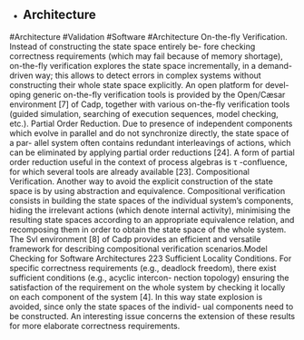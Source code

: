 - ## Architecture
#Architecture #Validation #Software #Architecture 
On-the-fly Verification. Instead of constructing the state space entirely be- fore checking correctness requirements (which may fail because of memory shortage), on-the-fly verification explores the state space incrementally, in a demand-driven way; this allows to detect errors in complex systems without constructing their whole state space explicitly. An open platform for devel- oping generic on-the-fly verification tools is provided by the Open/Cæsar environment [7] of Cadp, together with various on-the-fly verification tools (guided simulation, searching of execution sequences, model checking, etc.). Partial Order Reduction. Due to presence of independent components which evolve in parallel and do not synchronize directly, the state space of a par- allel system often contains redundant interleavings of actions, which can be eliminated by applying partial order reductions [24]. A form of partial order reduction useful in the context of process algebras is τ -confluence, for which several tools are already available [23]. Compositional Verification. Another way to avoid the explicit construction of the state space is by using abstraction and equivalence. Compositional verification consists in building the state spaces of the individual system’s components, hiding the irrelevant actions (which denote internal activity), minimising the resulting state spaces according to an appropriate equivalence relation, and recomposing them in order to obtain the state space of the whole system. The Svl environment [8] of Cadp provides an efficient and versatile framework for describing compositional verification scenarios.Model Checking for Software Architectures 223 Sufficient Locality Conditions. For specific correctness requirements (e.g., deadlock freedom), there exist sufficient conditions (e.g., acyclic intercon- nection topology) ensuring the satisfaction of the requirement on the whole system by checking it locally on each component of the system [4]. In this way state explosion is avoided, since only the state spaces of the individ- ual components need to be constructed. An interesting issue concerns the extension of these results for more elaborate correctness requirements.


